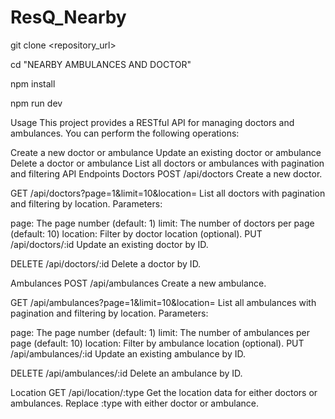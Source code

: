 # ResQ_Nearby
git clone <repository_url>


cd "NEARBY AMBULANCES AND DOCTOR"


npm install


npm run dev

Usage
This project provides a RESTful API for managing doctors and ambulances. You can perform the following operations:

Create a new doctor or ambulance
Update an existing doctor or ambulance
Delete a doctor or ambulance
List all doctors or ambulances with pagination and filtering
API Endpoints
Doctors
POST /api/doctors
Create a new doctor.

GET /api/doctors?page=1&limit=10&location=
List all doctors with pagination and filtering by location. Parameters:

page: The page number (default: 1)
limit: The number of doctors per page (default: 10)
location: Filter by doctor location (optional).
PUT /api/doctors/:id
Update an existing doctor by ID.

DELETE /api/doctors/:id
Delete a doctor by ID.

Ambulances
POST /api/ambulances
Create a new ambulance.

GET /api/ambulances?page=1&limit=10&location=
List all ambulances with pagination and filtering by location. Parameters:

page: The page number (default: 1)
limit: The number of ambulances per page (default: 10)
location: Filter by ambulance location (optional).
PUT /api/ambulances/:id
Update an existing ambulance by ID.

DELETE /api/ambulances/:id
Delete an ambulance by ID.

Location
GET /api/location/:type
Get the location data for either doctors or ambulances. Replace :type with either doctor or ambulance.
